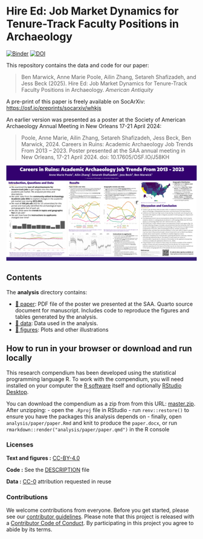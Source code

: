 
<!-- README.md is generated from README.Rmd. Please edit that file -->

# Hire Ed: Job Market Dynamics for Tenure-Track Faculty Positions in Archaeology

[![Binder](https://mybinder.org/badge_logo.svg)](https://mybinder.org/v2/gh/benmarwick/archyjobads/main?urlpath=rstudio)
[![DOI](https://zenodo.org/badge/DOI/10.5281/zenodo.15847809.svg)](https://doi.org/10.5281/zenodo.15847809)

This repository contains the data and code for our paper:

> Ben Marwick, Anne Marie Poole, Ailin Zhang, Setareh Shafizadeh, and
> Jess Beck (2025). Hire Ed: Job Market Dynamics for Tenure-Track
> Faculty Positions in Archaeology. *American Antiquity*

A pre-print of this paper is freely available on SocArXiv:
<https://osf.io/preprints/socarxiv/whkjs>

An earlier version was presented as a poster at the Society of American
Archaeology Annual Meeting in New Orleans 17-21 April 2024:

> Poole, Anne Marie, Ailin Zhang, Setareh Shafizadeh, Jess Beck, Ben
> Marwick, 2024. Careers in Ruins: Academic Archaeology Job Trends From
> 2013 – 2023. Poster presented at the SAA annual meeting in New
> Orleans, 17-21 April 2024. doi: 10.17605/OSF.IO/J58KH

![](README-fig-001.png)

## Contents

The **analysis** directory contains:

- [:file_folder: paper](/analysis/paper): PDF file of the poster we
  presented at the SAA. Quarto source document for manuscript. Includes
  code to reproduce the figures and tables generated by the analysis.
- [:file_folder: data](/analysis/data): Data used in the analysis.
- [:file_folder: figures](/analysis/figures): Plots and other
  illustrations

## How to run in your browser or download and run locally

This research compendium has been developed using the statistical
programming language R. To work with the compendium, you will need
installed on your computer the [R
software](https://cloud.r-project.org/) itself and optionally [RStudio
Desktop](https://rstudio.com/products/rstudio/download/).

You can download the compendium as a zip from from this URL:
[master.zip](/archive/master.zip). After unzipping: - open the `.Rproj`
file in RStudio - run `renv::restore()` to ensure you have the packages
this analysis depends on - finally, open `analysis/paper/paper.Rmd` and
knit to produce the `paper.docx`, or run
`rmarkdown::render("analysis/paper/paper.qmd")` in the R console

### Licenses

**Text and figures :**
[CC-BY-4.0](http://creativecommons.org/licenses/by/4.0/)

**Code :** See the [DESCRIPTION](DESCRIPTION) file

**Data :** [CC-0](http://creativecommons.org/publicdomain/zero/1.0/)
attribution requested in reuse

### Contributions

We welcome contributions from everyone. Before you get started, please
see our [contributor guidelines](CONTRIBUTING.md). Please note that this
project is released with a [Contributor Code of Conduct](CONDUCT.md). By
participating in this project you agree to abide by its terms.
